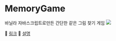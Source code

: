 # MemoryGame
바닐라 자바스크립트로만든 간단한 같은 그림 찾기 게임
<img src="https://user-images.githubusercontent.com/88033395/213557501-88efc7e1-cf98-4d1e-b63b-341b70d7482e.gif"/>  

🔗 [링크](https://my-react-shopping-shop-4rqmgadkj-jyk75.vercel.app/)
🔗 [설명](https://artistic-developer.tistory.com/5) 
